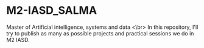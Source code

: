 # M2-IASD_SALMA
Master of Artificial intelligence, systems and data <\br>
 In this repository, I'll try to publish as many as possible projects and practical sessions we do in M2 IASD.
